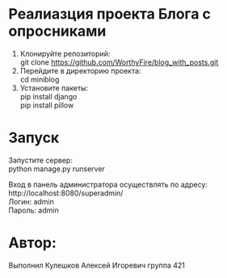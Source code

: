 # Реалиазция проекта Блога с опросниками <br>
1. Клонируйте репозиторий: <br>
git clone https://github.com/WorthyFire/blog_with_posts.git <br>
2. Перейдите в директорию проекта: <br>
cd miniblog<br>
3. Установите пакеты: <br>
   pip install django <br>
   pip install pillow <br>
# Запуск <br>
Запустите сервер: <br>
python manage.py runserver <br>

Вход в панель администратора осуществлять по адресу: <br>
    http://localhost:8080/superadmin/ <br>
    Логин: admin <br>
    Пароль: admin


# Автор: <br>
Выполнил Кулешков Алексей Игоревич группа 421
